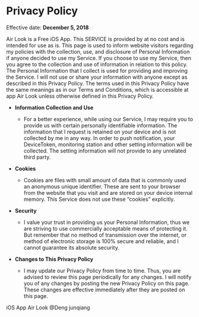 # Privacy Policy

Effective date: **December 5, 2018**

Air Look is a Free iOS App. This SERVICE is provided by at no cost and is intended for use as is.
This page is used to inform website visitors regarding my policies with the collection, use, and disclosure of Personal Information if anyone decided to use my Service.
If you choose to use my Service, then you agree to the collection and use of information in relation to this policy. The Personal Information that I collect is used for providing and improving the Service. I will not use or share your information with anyone except as described in this Privacy Policy.
The terms used in this Privacy Policy have the same meanings as in our Terms and Conditions, which is accessible at app Air Look unless otherwise defined in this Privacy Policy.

- **Information Collection and Use**
  + For a better experience, while using our Service, I may require you to provide us with certain personally identifiable information. The information that I request is retained on your device and is not collected by me in any way.
In order to push notification, your DeviceToken, monitoring station and other setting information will be collected. The setting information will not provide to any unrelated third party.

- **Cookies**
  + Cookies are files with small amount of data that is commonly used an anonymous unique identifier. These are sent to your browser from the website that you visit and are stored on your device internal memory.
This Service does not use these “cookies” explicitly.

- **Security**
  + I value your trust in providing us your Personal Information, thus we are striving to use commercially acceptable means of protecting it. But remember that no method of transmission over the internet, or method of electronic storage is 100% secure and reliable, and I cannot guarantee its absolute security.

- **Changes to This Privacy Policy**
  + I may update our Privacy Policy from time to time. Thus, you are advised to review this page periodically for any changes. I will notify you of any changes by posting the new Privacy Policy on this page. These changes are effective immediately after they are posted on this page.

iOS App Air Look @Deng junqiang
